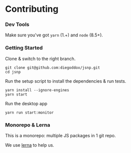 # Contributing

### Dev Tools

Make sure you've got `yarn` (1.+) and `node` (8.5+).

### Getting Started

Clone & switch to the right branch.

```
git clone git@github.com:diegoddox/jsnp.git
cd jsnp
```

Run the setup script to install the dependencies & run tests.

```
yarn install --ignore-engines
yarn start
```

Run the desktop app

```
yarn run start:monitor
```

### Monorepo & Lerna

This is a monorepo: multiple JS packages in 1 git repo.

We use [lerna](https://github.com/lerna/lerna) to help us.